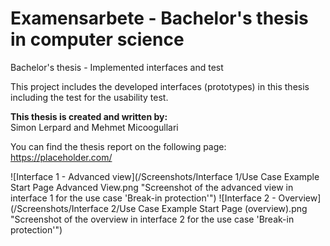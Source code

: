 # Examensarbete - Bachelor's thesis in computer science
Bachelor's thesis - Implemented interfaces and test

This project includes the developed interfaces (prototypes) in this thesis including the test for the usability test.

**This thesis is created and written by: <br/>**
Simon Lerpard and Mehmet Micoogullari

You can find the thesis report on the following page:
https://placeholder.com/

![Interface 1 - Advanced view](/Screenshots/Interface 1/Use Case Example Start Page Advanced View.png "Screenshot of the advanced view in interface 1 for the use case 'Break-in protection'")
![Interface 2 - Overview](/Screenshots/Interface 2/Use Case Example Start Page (overview).png "Screenshot of the overview in interface 2 for the use case 'Break-in protection'")
